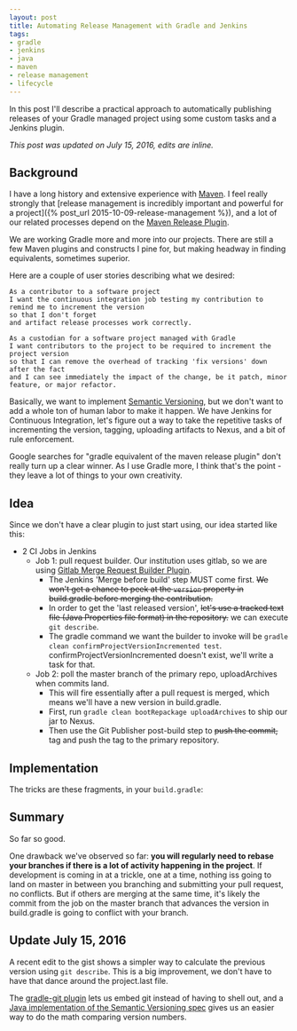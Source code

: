 ```yaml
---
layout: post
title: Automating Release Management with Gradle and Jenkins
tags: 
- gradle
- jenkins
- java
- maven
- release management
- lifecycle
---
```


In this post I'll describe a practical approach to automatically publishing releases of your Gradle managed project using some custom tasks and a Jenkins plugin.

*This post was updated on July 15, 2016, edits are inline.* 

## Background

I have a long history and extensive experience with [Maven](http://maven.apache.org). I feel really strongly that [release management is incredibly important and powerful for a project]({% post_url 2015-10-09-release-management %}), and a lot of our related processes depend on the [Maven Release Plugin](https://maven.apache.org/maven-release/maven-release-plugin/).

We are working Gradle more and more into our projects. There are still a few Maven plugins and constructs I pine for, but making headway in finding equivalents, sometimes superior.

Here are a couple of user stories describing what we desired:

```
As a contributor to a software project
I want the continuous integration job testing my contribution to remind me to increment the version
so that I don't forget 
and artifact release processes work correctly.
```

```
As a custodian for a software project managed with Gradle
I want contributors to the project to be required to increment the project version
so that I can remove the overhead of tracking 'fix versions' down after the fact 
and I can see immediately the impact of the change, be it patch, minor feature, or major refactor.
```

Basically, we want to implement [Semantic Versioning](http://semver.org), but we don't want to add a whole ton of human labor to make it happen. We have Jenkins for Continuous Integration, let's figure out a way to take the repetitive tasks of incrementing the version, tagging, uploading artifacts to Nexus, and a bit of rule enforcement.

Google searches for "gradle equivalent of the maven release plugin" don't really turn up a clear winner. As I use Gradle more, I think that's the point - they leave a lot of things to your own creativity.

## Idea

Since we don't have a clear plugin to just start using, our idea started like this:

* 2 CI Jobs in Jenkins
  * Job 1: pull request builder. Our institution uses gitlab, so we are using [Gitlab Merge Request Builder Plugin](https://wiki.jenkins-ci.org/display/JENKINS/Gitlab+Merge+Request+Builder+Plugin).
     * The Jenkins 'Merge before build' step MUST come first. ~~We won't get a chance to peek at the `version` property in build.gradle before merging the contribution.~~
     * In order to get the 'last released version', ~~let's use a tracked text file (Java Properties file format) in the repository.~~ we can execute `git describe`.
     * The gradle command we want the builder to invoke will be `gradle clean confirmProjectVersionIncremented test`. confirmProjectVersionIncremented doesn't exist, we'll write a task for that.
  * Job 2: poll the master branch of the primary repo, uploadArchives when commits land.
     * This will fire essentially after a pull request is merged, which means we'll have a new version in build.gradle.
     * First, run `gradle clean bootRepackage uploadArchives` to ship our jar to Nexus. 
     * Then use the Git Publisher post-build step to ~~push the commit,~~ tag and push the tag to the primary repository.

## Implementation

The tricks are these fragments, in your `build.gradle`:

<script src="https://gist.github.com/nblair/53f44e08104354dd078e6104d7dae4a8.js"></script>


## Summary

So far so good.

One drawback we've observed so far: **you will regularly need to rebase your branches if there is a lot of activity happening in the project**. If development is coming in at a trickle, one at a time, nothing iss going to land on master in between you branching and submitting your pull request, no conflicts. But if others are merging at the same time, it's likely the commit from the job on the master branch that advances the version in build.gradle is going to conflict with your branch. 

## Update July 15, 2016

A recent edit to the gist shows a simpler way to calculate the previous version using `git describe`. This is a big improvement, we don't have to have that dance around the project.last file.

The [gradle-git plugin](https://github.com/ajoberstar/gradle-git) lets us embed git instead of having to shell out, and a [Java implementation of the Semantic Versioning spec](https://github.com/zafarkhaja/jsemver) gives us an easier way to do the math comparing version numbers. 
